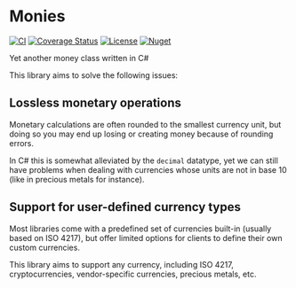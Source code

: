 # Monies

[![CI](https://img.shields.io/github/actions/workflow/status/ariasemis/monies/ci.yml?label=CI)](https://github.com/ariasemis/monies/actions?query=workflow%3ACI)
[![Coverage Status](https://coveralls.io/repos/github/ariasemis/monies/badge.svg?branch=master)](https://coveralls.io/github/ariasemis/monies?branch=master)
[![License](https://img.shields.io/github/license/ariasemis/monies?label=license)](https://opensource.org/licenses/MPL-2.0)
[![Nuget](https://img.shields.io/nuget/v/Monies)](https://www.nuget.org/packages/Monies)

Yet another money class written in C#

This library aims to solve the following issues:

## Lossless monetary operations

Monetary calculations are often rounded to the smallest currency unit, but doing so you may end up losing or creating money because of rounding errors.

In C# this is somewhat alleviated by the `decimal` datatype, yet we can still have problems when dealing with currencies whose units are not in base 10 (like in precious metals for instance).

## Support for user-defined currency types

Most libraries come with a predefined set of currencies built-in (usually based on ISO 4217), but offer limited options for clients to define their own custom currencies.

This library aims to support any currency, including ISO 4217, cryptocurrencies, vendor-specific currencies, precious metals, etc.

